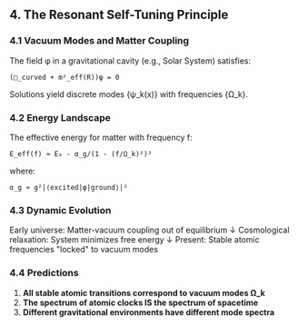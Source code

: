 ## **4. The Resonant Self-Tuning Principle**

### **4.1 Vacuum Modes and Matter Coupling**

The field φ in a gravitational cavity (e.g., Solar System) satisfies:
```
(□_curved + m²_eff(R))φ = 0
```

Solutions yield discrete modes {ψ_k(x)} with frequencies {Ω_k}.

### **4.2 Energy Landscape**

The effective energy for matter with frequency f:
```
E_eff(f) ≈ E₀ - α_g/(1 - (f/Ω_k)²)²
```

where:
```
α_g ≈ g²|⟨excited|φ|ground⟩|²
```

### **4.3 Dynamic Evolution**

Early universe: Matter-vacuum coupling out of equilibrium
↓
Cosmological relaxation: System minimizes free energy
↓
Present: Stable atomic frequencies "locked" to vacuum modes

### **4.4 Predictions**

1. **All stable atomic transitions correspond to vacuum modes Ω_k**
2. **The spectrum of atomic clocks IS the spectrum of spacetime**
3. **Different gravitational environments have different mode spectra**
